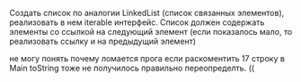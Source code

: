 Создать список по аналогии LinkedList (список связанных элементов), 
реализовать в нем iterable интерфейс. 
Список должен содержать элементы со ссылкой на следующий элемент 
(если показалось мало, то реализовать ссылку и на предыдущий элемент)


не могу понять почему ломается прога если раскоментить  17 строку в Main
toString тоже не получилось правильно переопределть. ((
